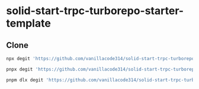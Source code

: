 # solid-start-trpc-turborepo-starter-template

## Clone

```bash
npx degit 'https://github.com/vanillacode314/solid-start-trpc-turborepo'
```

```bash
pnpx degit 'https://github.com/vanillacode314/solid-start-trpc-turborepo'
```

```bash
pnpm dlx degit 'https://github.com/vanillacode314/solid-start-trpc-turborepo'
```
